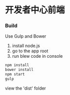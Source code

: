 # 开发者中心前端

### Build
Use Gulp and Bower

1. install node.js
2. go to the app root
3. run blew code in console

```bash
npm install
bower install
npm start
gulp
```

view the 'dist' folder